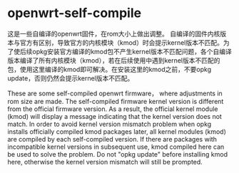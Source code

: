 # openwrt-self-compile
这是一些自编译的openwrt固件，在rom大小上做出调整。
自编译的固件内核版本与官方有区别，导致官方的内核模块（kmod）时会提示kernel版本不匹配。为了使后续opkg安装官方编译的kmod包不产生kernel版本不匹配问题，各个自编译版本编译了所有内核模块（kmod），若在后续使用中遇到kernel版本不匹配的包，使用这里编译的kmod即可解决。在安装这里的kmod之前，不要opkg update，否则仍然会提示kernel版本不匹配。

These are some self-compiled openwrt firmware， where adjustments in rom size are made.
The self-compiled firmware kernel version is different from the official firmware version. As a result, the official kernel module (kmod) will display a message indicating that the kernel version does not match. In order to avoid kernel version mismatch problem when opkg installs officially compiled kmod packages later, all kernel modules (kmod) are compiled by each self-compiled version. If there are packages with incompatible kernel versions in subsequent use, kmod compiled here can be used to solve the problem. Do not "opkg update" before installing kmod here, otherwise the kernel version mismatch will still be prompted.
